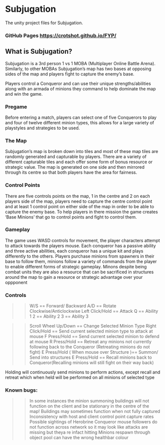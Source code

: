 # Subjugation
The unity project files for Subjugation.
### GitHub Pages https://crotshot.github.io/FYP/

## What is Subjugation?
Subjugation is a 3rd person 1 vs 1 MOBA (Multiplayer Online Battle Arena). Similarly, to other
MOBAs Subjugation’s map has two bases at opposing sides of the map and players fight to capture
the enemy’s base.

Players control a Conqueror and can use their unique strengths/abilities along with an armada of
minions they command to help dominate the map and win the game.

### Pregame
Before entering a match, players can select one of five Conquerors to play and four of twelve different minion types, this
allows for a large variety of playstyles and strategies to be used.

### The Map
Subjugation’s map is broken down into tiles and most of these map tiles are randomly generated
and capturable by players. There are a variety of different capturable tiles and each offer some form
of bonus resource or strategic value. The map is generated on one side and then mirrored through
its centre so that both players have the area for fairness.

### Control Points
There are five controls points on the map, 1 in the centre and 2 on each players side of the map,
players need to capture the centre control point and at least 1 control point on either side of the
map in order to be able to capture the enemy base. To help players in there mission the game
creates ‘Base Minions’ that go to control points and fight to control them.

### Gameplay
The game uses WASD controls for movement, the player characters attempt to attack towards the players mouse.
Each conqueror has a passive ability and three active abilities, each conqueror has a unique kit and plays differently
to the others.
Players purchase minions from spawners in their base to follow them, minions follow a variety of commands from the player to
enable different forms of strategic gameplay. Minons despite being combat units they are also a resource that can be sacrificed
in structures around the map to gain a resource or strategic advantage over your oppponent

### Controls
>> W/S  == Forward/ Backward
>>A/D == Rotate Clockwise/Anticlockwise
>>Left Click/Hold == Attack
>>Q == Ability 1
>>2 == Ability 2
>>3 == Ability 3

>> Scroll Wheel Up/Down == Change Selected Minion Type
>> Right Click/Hold == Send current selected minion type to attack at mouse
>> F Press/Hold == Send current selected minion to defend at mouse
>> R Press/Hold == Retreat any minions not currently following back to the Conqueror (Retreating minions do not fight)
>> E Press/Hold ( When mouse over Structure )== Summon/ Send into structures
>> E Press/Hold == Recall minions back to Conqueror(Recalling minions will still fight on their way back)

Holding will continuously send minions to perform actions, except recall and retreat which when held will be performed on all minions of selected type



### Known bugs: 
>> In some instances the minion summoning buildings will not function on the client and be stationary in the centre of the map!
>> Buildings may sometimes function when not fully captured
>> Inconsistency with host and client control point capture rates
>> Possible sightings of Herobrine
>> Conqueror mouse followers do not function across network so it may look like attacks are missing but theya re infact hitting
>> Minions respawn through object pool can have the wrong healthbar colour
